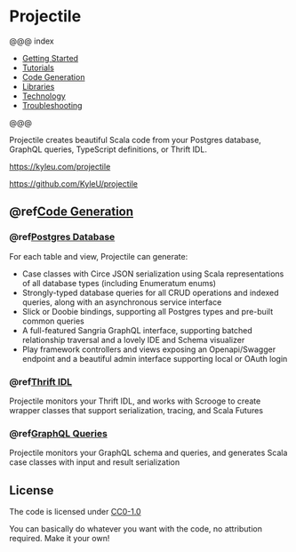 # Projectile

@@@ index

* [Getting Started](gettingStarted/index.md)
* [Tutorials](tutorial/index.md)
* [Code Generation](codegen/index.md)
* [Libraries](libraries/index.md)
* [Technology](technology.md)
* [Troubleshooting](troubleshooting.md)

@@@

Projectile creates beautiful Scala code from your Postgres database, GraphQL queries, TypeScript definitions, or Thrift IDL.

https://kyleu.com/projectile

https://github.com/KyleU/projectile

## @ref[Code Generation](codegen/index.md)

### @ref[Postgres Database](codegen/database.md)

For each table and view, Projectile can generate:

* Case classes with Circe JSON serialization using Scala representations of all database types (including Enumeratum enums)
* Strongly-typed database queries for all CRUD operations and indexed queries, along with an asynchronous service interface
* Slick or Doobie bindings, supporting all Postgres types and pre-built common queries
* A full-featured Sangria GraphQL interface, supporting batched relationship traversal and a lovely IDE and Schema visualizer
* Play framework controllers and views exposing an Openapi/Swagger endpoint and a beautiful admin interface supporting local or OAuth login


### @ref[Thrift IDL](codegen/thrift.md)

Projectile monitors your Thrift IDL, and works with Scrooge to create wrapper classes that support serialization, tracing, and Scala Futures


### @ref[GraphQL Queries](codegen/graphql.md)

Projectile monitors your GraphQL schema and queries, and generates Scala case classes with input and result serialization 


## License

The code is licensed under [CC0-1.0](https://raw.githubusercontent.com/KyleU/projectile/master/license)

You can basically do whatever you want with the code, no attribution required. Make it your own! 
